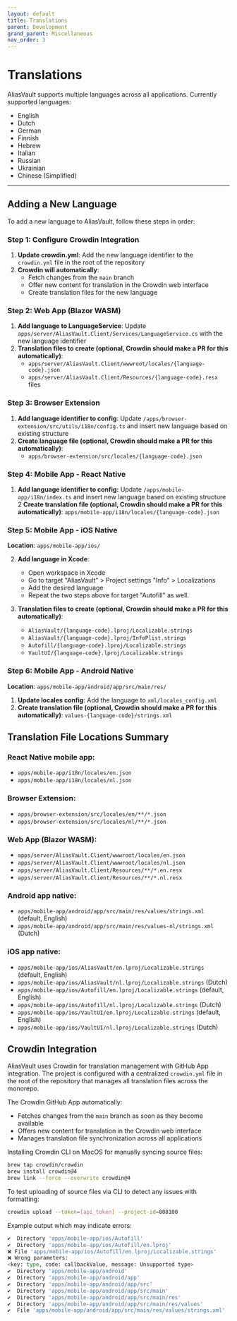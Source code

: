 ```yaml
---
layout: default
title: Translations
parent: Development
grand_parent: Miscellaneous
nav_order: 3
---
```


# Translations

AliasVault supports multiple languages across all applications. Currently supported languages:
- English
- Dutch
- German
- Finnish
- Hebrew
- Italian
- Russian
- Ukrainian
- Chinese (Simplified)

---

## Adding a New Language

To add a new language to AliasVault, follow these steps in order:

### Step 1: Configure Crowdin Integration

1. **Update crowdin.yml**: Add the new language identifier to the `crowdin.yml` file in the root of the repository
2. **Crowdin will automatically**:
   - Fetch changes from the `main` branch
   - Offer new content for translation in the Crowdin web interface
   - Create translation files for the new language

### Step 2: Web App (Blazor WASM)

1. **Add language to LanguageService**: Update `apps/server/AliasVault.Client/Services/LanguageService.cs` with the new language identifier
2. **Translation files to create (optional, Crowdin should make a PR for this automatically)**:
   - `apps/server/AliasVault.Client/wwwroot/locales/{language-code}.json`
   - `apps/server/AliasVault.Client/Resources/{language-code}.resx` files

### Step 3: Browser Extension

1. **Add language identifier to config**: Update `/apps/browser-extension/src/utils/i18n/config.ts` and insert new language based on existing structure
1. **Create language file (optional, Crowdin should make a PR for this automatically)**:
   - `apps/browser-extension/src/locales/{language-code}.json`

### Step 4: Mobile App - React Native

1. **Add language identifier to config:** Update `/apps/mobile-app/i18n/index.ts` and insert new language based on existing structure
2 **Create translation file (optional, Crowdin should make a PR for this automatically)**: `apps/mobile-app/i18n/locales/{language-code}.json`

### Step 5: Mobile App - iOS Native

**Location**: `apps/mobile-app/ios/`

2. **Add language in Xcode**:
   - Open workspace in Xcode
   - Go to target "AliasVault" > Project settings "Info" > Localizations
   - Add the desired language
   - Repeat the two steps above for target "Autofill" as well.

3. **Translation files to create (optional, Crowdin should make a PR for this automatically)**:
   - `AliasVault/{language-code}.lproj/Localizable.strings`
   - `AliasVault/{language-code}.lproj/InfoPlist.strings`
   - `Autofill/{language-code}.lproj/Localizable.strings`
   - `VaultUI/{language-code}.lproj/Localizable.strings`

### Step 6: Mobile App - Android Native

**Location**: `apps/mobile-app/android/app/src/main/res/`

1. **Update locales config**: Add the language to `xml/locales_config.xml`
2. **Create translation file (optional, Crowdin should make a PR for this automatically)**: `values-{language-code}/strings.xml`

## Translation File Locations Summary

### React Native mobile app:
- `apps/mobile-app/i18n/locales/en.json`
- `apps/mobile-app/i18n/locales/nl.json`

### Browser Extension:
- `apps/browser-extension/src/locales/en/**/*.json`
- `apps/browser-extension/src/locales/nl/**/*.json`

### Web App (Blazor WASM):
- `apps/server/AliasVault.Client/wwwroot/locales/en.json`
- `apps/server/AliasVault.Client/wwwroot/locales/nl.json`
- `apps/server/AliasVault.Client/Resources/**/*.en.resx`
- `apps/server/AliasVault.Client/Resources/**/*.nl.resx`

### Android app native:
- `apps/mobile-app/android/app/src/main/res/values/strings.xml` (default, English)
- `apps/mobile-app/android/app/src/main/res/values-nl/strings.xml` (Dutch)

### iOS app native:
- `apps/mobile-app/ios/AliasVault/en.lproj/Localizable.strings` (default, English)
- `apps/mobile-app/ios/AliasVault/nl.lproj/Localizable.strings` (Dutch)
- `apps/mobile-app/ios/Autofill/en.lproj/Localizable.strings` (default, English)
- `apps/mobile-app/ios/Autofill/nl.lproj/Localizable.strings` (Dutch)
- `apps/mobile-app/ios/VaultUI/en.lproj/Localizable.strings` (default, English)
- `apps/mobile-app/ios/VaultUI/nl.lproj/Localizable.strings` (Dutch)

## Crowdin Integration

AliasVault uses Crowdin for translation management with GitHub App integration. The project is configured with a centralized `crowdin.yml` file in the root of the repository that manages all translation files across the monorepo.

The Crowdin GitHub App automatically:
- Fetches changes from the `main` branch as soon as they become available
- Offers new content for translation in the Crowdin web interface
- Manages translation file synchronization across all applications

Installing Crowdin CLI on MacOS for manually syncing source files:

```bash
brew tap crowdin/crowdin
brew install crowdin@4
brew link --force --overwrite crowdin@4
```

To test uploading of source files via CLI to detect any issues with formatting:

```bash
crowdin upload --token=[api_token] --project-id=808100
```

Example output which may indicate errors:

```bash
✔️  Directory 'apps/mobile-app/ios/Autofill'
✔️  Directory 'apps/mobile-app/ios/Autofill/en.lproj'
❌ File 'apps/mobile-app/ios/Autofill/en.lproj/Localizable.strings'
❌ Wrong parameters:
<key: type, code: callbackValue, message: Unsupported type>
✔️  Directory 'apps/mobile-app/android'
✔️  Directory 'apps/mobile-app/android/app'
✔️  Directory 'apps/mobile-app/android/app/src'
✔️  Directory 'apps/mobile-app/android/app/src/main'
✔️  Directory 'apps/mobile-app/android/app/src/main/res'
✔️  Directory 'apps/mobile-app/android/app/src/main/res/values'
✔️  File 'apps/mobile-app/android/app/src/main/res/values/strings.xml'
````

